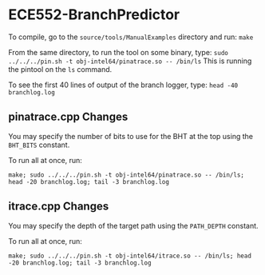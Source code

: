 # ECE552-BranchPredictor

To compile, go to the `source/tools/ManualExamples` directory and run:
`make`

From the same directory, to run the tool on some binary, type:
`sudo ../../../pin.sh -t obj-intel64/pinatrace.so -- /bin/ls`
This is running the pintool on the `ls` command.

To see the first 40 lines of output of the branch logger, type:
`head -40 branchlog.log`

## pinatrace.cpp Changes
You may specify the number of bits to use for the BHT at the top using the `BHT_BITS` constant.

To run all at once, run:

`make; sudo ../../../pin.sh -t obj-intel64/pinatrace.so -- /bin/ls; head -20 branchlog.log; tail -3 branchlog.log`

## itrace.cpp Changes
You may specify the depth of the target path using the `PATH_DEPTH` constant.

To run all at once, run:

`make; sudo ../../../pin.sh -t obj-intel64/itrace.so -- /bin/ls; head -20 branchlog.log; tail -3 branchlog.log`
